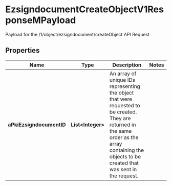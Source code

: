 

# EzsigndocumentCreateObjectV1ResponseMPayload

Payload for the /1/object/ezsigndocument/createObject API Request

## Properties

Name | Type | Description | Notes
------------ | ------------- | ------------- | -------------
**aPkiEzsigndocumentID** | **List&lt;Integer&gt;** | An array of unique IDs representing the object that were requested to be created.  They are returned in the same order as the array containing the objects to be created that was sent in the request. | 



